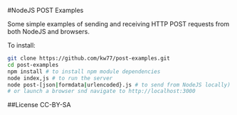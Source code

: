 #NodeJS POST Examples

Some simple examples of sending and receiving HTTP POST requests from both NodeJS and browsers.

To install:

```bash
git clone https://github.com/kw77/post-examples.git
cd post-examples
npm install # to install npm module dependencies
node index,js # to run the server
node post-[json|formdata|urlencoded}.js # to send from NodeJS locally)
# or launch a browser snd navigate to http://localhost:3000
```

##License
CC-BY-SA
